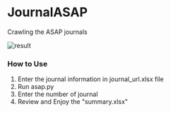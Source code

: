 # JournalASAP
Crawling the ASAP journals

![result](./JournalASAP/img/result.png)
### How to Use
1. Enter the journal information in journal_url.xlsx file
2. Run asap.py
3. Enter the number of journal
4. Review and Enjoy the "summary.xlsx" 
